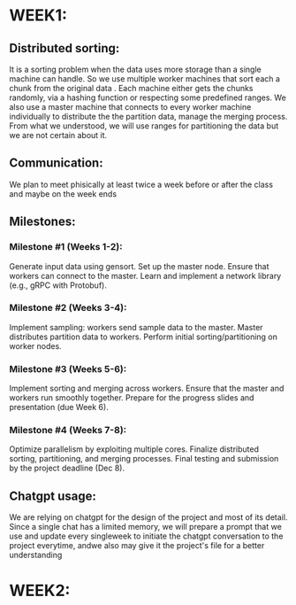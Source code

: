# WEEK1:

## Distributed sorting:
It is a sorting problem when the data uses more storage than a single machine can handle. So we use multiple worker machines that sort each a chunk from the original data . Each machine either gets the chunks randomly, via a hashing function or respecting some predefined ranges. We also use a master machine that connects to every worker machine individually to distribute the the partition data, manage the merging process. From what we understood, we will use ranges for partitioning the data but we are not certain about it.

## Communication:
We plan to meet phisically at least twice a week before or after the class and maybe on the week ends

## Milestones:
### Milestone #1 (Weeks 1-2):
Generate input data using gensort.
Set up the master node.
Ensure that workers can connect to the master.
Learn and implement a network library (e.g., gRPC with Protobuf).

### Milestone #2 (Weeks 3-4):
Implement sampling: workers send sample data to the master.
Master distributes partition data to workers.
Perform initial sorting/partitioning on worker nodes.

### Milestone #3 (Weeks 5-6):
Implement sorting and merging across workers.
Ensure that the master and workers run smoothly together.
Prepare for the progress slides and presentation (due Week 6).

### Milestone #4 (Weeks 7-8):
Optimize parallelism by exploiting multiple cores.
Finalize distributed sorting, partitioning, and merging processes.
Final testing and submission by the project deadline (Dec 8).

## Chatgpt usage:
We are relying on chatgpt for the design of the project and most of its detail. Since a single chat has a limited memory, we will prepare a prompt that we use and update every singleweek to initiate the chatgpt conversation to the project everytime, andwe also may give it the project's file for a better understanding

# WEEK2: